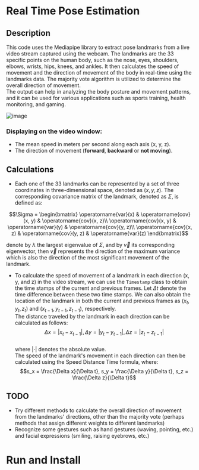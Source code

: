 # Real Time Pose Estimation  
  
## Description  
This code uses the Mediapipe library to extract pose landmarks from a live video stream captured using the webcam. The landmarks are the 33 specific points on the human body, such as the nose, eyes, shoulders, elbows, wrists, hips, knees, and ankles. It then calculates the speed of movement and the direction of movement of the body in real-time using the landmarks data. The majority vote algorithm is utilized to determine the overall direction of movement.  
The output can help in analyzing the body posture and movement patterns, and it can be used for various applications such as sports training, health monitoring, and gaming.  
  
 ![image](https://user-images.githubusercontent.com/100927079/227047436-729eedfc-7c5d-4b12-9e6e-43b6762f564f.png)  
  
### Displaying on the video window:  
- The mean speed in meters per second along each axis (x, y, z).  
- The direction of movement (**forward**, **backward** or **not moving**).  
   
 ## Calculations  
- Each one of the 33 landmarks can be represented by a set of three coordinates in three-dimensional space, denoted as $(x, y, z)$. The corresponding covariance matrix of the landmark, denoted as $\Sigma$, is defined as:  
```math  
\Sigma = 
\begin{bmatrix}
    \operatorname{var}(x) & \operatorname{cov}(x, y) & \operatorname{cov}(x, z)\\
    \operatorname{cov}(x, y) & \operatorname{var}(y) & \operatorname{cov}(y, z)\\
    \operatorname{cov}(x, z) & \operatorname{cov}(y, z) & \operatorname{var}(z)
\end{bmatrix}
```  
denote by $\lambda$ the largest eigenvalue of $\Sigma$, and by $\vec{v}$ its corresponding eigenvector, then $\vec{v}$ represents the direction of the maximum variance which is also the direction of the most significant movement of the landmark.  

 - To calculate the speed of movement of a landmark in each direction (x, y, and z) in the video stream, we can use the `Timestamp` class to obtain the time stamps of the current and previous frames. Let $\Delta t$ denote the time difference between these two time stamps. We can also obtain the location of the landmark in both the current and previous frames as $(x_t, y_t, z_t)$ and $(x_{t-1}, y_{t-1}, z_{t-1})$, respectively.  
The distance traveled by the landmark in each direction can be calculated as follows:  
$$\Delta x = |x_t - x_{t-1}|, \Delta y = |y_t - y_{t-1}|, \Delta z = |z_t - z_{t-1}|$$  
where $| \cdot |$ denotes the absolute value.  
The speed of the landmark's movement in each direction can then be calculated using the Speed Distance Time formula, where:  
 $$s_x = \frac{\Delta x}{\Delta t}, s_y = \frac{\Delta y}{\Delta t}, s_z = \frac{\Delta z}{\Delta t}$$  
 
   
 ## TODO
 - Try different methods to calculate the overall direction of movement from the landmarks' directions, other than the majority vote (perhaps methods that assign different weights to different landmarks)  
 - Recognize some gestures such as hand gestures (waving, pointing, etc.) and facial expressions (smiling, raising eyebrows, etc.)  
   
   
 # Run and Install  

 
